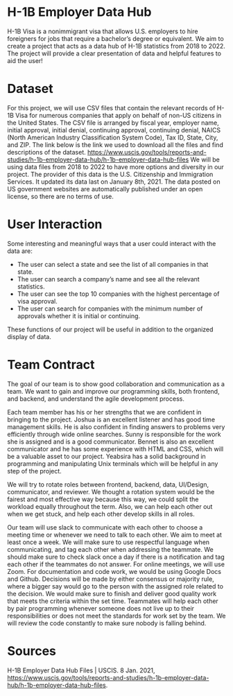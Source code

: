 # H-1B Employer Data Hub
H-1B Visa is a nonimmigrant visa that allows U.S. employers to hire foreigners for jobs that require a bachelor’s degree or equivalent. We aim to create a project that acts as a data hub of H-1B statistics from 2018 to 2022. The project will provide a clear presentation of data and helpful features to aid the user!
 
# Dataset
For this project, we will use CSV files that contain the relevant records of H-1B Visa for numerous companies that apply on behalf of non-US citizens in the United States. The CSV file is arranged by fiscal year, employer name, initial approval, initial denial, continuing approval, continuing denial, NAICS (North American Industry Classification System Code), Tax ID, State, City, and ZIP. The link below is the link we used to download all the files and find descriptions of the dataset. 
https://www.uscis.gov/tools/reports-and-studies/h-1b-employer-data-hub/h-1b-employer-data-hub-files
We will be using data files from 2018 to 2022 to have more options and diversity in our project. 
The provider of this data is the U.S. Citizenship and Immigration Services. It updated its data last on January 8th, 2021. The data posted on US government websites are automatically published under an open license, so there are no terms of use. 
 
# User Interaction
Some interesting and meaningful ways that a user could interact with the data are:
 
- The user can select a state and see the list of all companies in that state.
- The user can search a company’s name and see all the relevant statistics. 
- The user can see the top 10 companies with the highest percentage of visa approval. 
- The user can search for companies with the minimum number of approvals whether it is initial or continuing. 
 
These functions of our project will be useful in addition to the organized display of data. 

 
# Team Contract

The goal of our team is to show good collaboration and communication as a team. We want to gain and improve our programming skills, both frontend, and backend, and understand the agile development process. 

Each team member has his or her strengths that we are confident in bringing to the project. Joshua is an excellent listener and has good time management skills. He is also confident in finding answers to problems very efficiently through wide online searches. Sunny is responsible for the work she is assigned and is a good communicator. Bennet is also an excellent communicator and he has some experience with HTML and CSS, which will be a valuable asset to our project. Yeabsira has a solid background in programming and manipulating Unix terminals which will be helpful in any step of the project. 

We will try to rotate roles between frontend, backend, data, UI/Design, communicator, and reviewer. We thought a rotation system would be the fairest and most effective way because this way, we could split the workload equally throughout the term. Also, we can help each other out when we get stuck, and help each other develop skills in all roles. 

Our team will use slack to communicate with each other to choose a meeting time or whenever we need to talk to each other. We aim to meet at least once a week. We will make sure to use respectful language when communicating, and tag each other when addressing the teammate. We should make sure to check slack once a day if there is a notification and tag each other if the teammates do not answer. For online meetings, we will use Zoom. For documentation and code work, we would be using Google Docs and Github. Decisions will be made by either consensus or majority rule, where a bigger say would go to the person with the assigned role related to the decision. We would make sure to finish and deliver good quality work that meets the criteria within the set time. Teammates will help each other by pair programming whenever someone does not live up to their responsibilities or does not meet the standards for work set by the team. We will review the code constantly to make sure nobody is falling behind. 
 
 
# Sources

H-1B Employer Data Hub Files | USCIS. 8 Jan. 2021, https://www.uscis.gov/tools/reports-and-studies/h-1b-employer-data-hub/h-1b-employer-data-hub-files.
 
